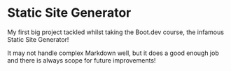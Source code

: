 # Static Site Generator

My first big project tackled whilst taking the Boot.dev course, the infamous Static Site Generator!

It may not handle complex Markdown well, but it does a good enough job and there is always scope for future improvements!
